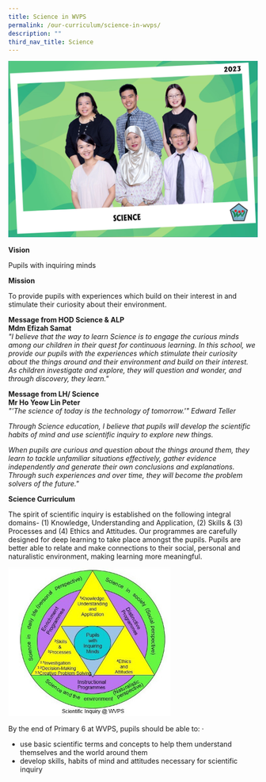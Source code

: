 ```yaml
---
title: Science in WVPS
permalink: /our-curriculum/science-in-wvps/
description: ""
third_nav_title: Science
---
```

![](/images/About%20Us/Our%20People/science_resized.jpg)

**Vision**

  

Pupils with inquiring minds

  

**Mission**

  

To provide pupils with experiences which build on their interest in and stimulate their curiosity about their environment.

  

**Message from HOD Science &amp; ALP** <br>
**Mdm Efizah Samat** <br>
_"I believe that the way to learn Science is to engage the curious minds among our children in their quest for continuous learning. In this school, we provide our pupils with the experiences which stimulate their curiosity about the things around and their environment and build on their interest. As children investigate and explore, they will question and wonder, and through discovery, they learn."_  
  
**Message from LH/ Science  
Mr Ho Yeow Lin Peter** <br>
_"'The science of today is the technology of tomorrow.'" Edward Teller_

_Through Science education, I believe that pupils will develop the scientific habits of mind and use scientific inquiry to explore new things._

_When pupils are curious and question about the things around them, they learn to tackle unfamiliar situations effectively, gather evidence independently and generate their own conclusions and explanations. Through such experiences and over time, they will become the problem solvers of the future."_

  

**Science Curriculum**

  

The spirit of scientific inquiry is established on the following integral domains- (1) Knowledge, Understanding and Application, (2) Skills &amp; (3) Processes and (4) Ethics and Attitudes. Our programmes are carefully designed for deep learning to take place amongst the pupils. Pupils are better able to relate and make connections to their social, personal and naturalistic environment, making learning more meaningful.

<style>  
img {  
  display: block;  
  margin-left: auto;  
  margin-right: auto;  
}  
</style>  
<img src="/images/Scientific%20Inquiry%20@%20WVPS.jpeg" alt="Science Curriclum" style="width:65%;">  
  


By the end of Primary 6 at WVPS, pupils should be able to: ·

*   use basic scientific terms and concepts to help them understand themselves and the world around them
*   develop skills, habits of mind and attitudes necessary for scientific inquiry